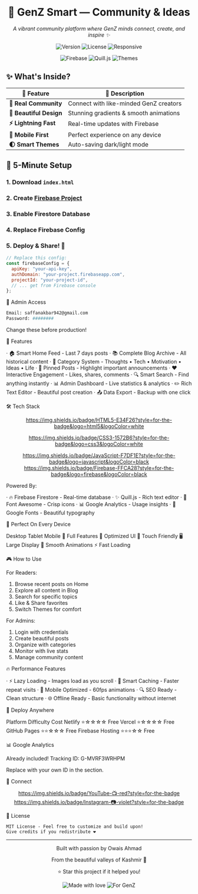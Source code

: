 <h1 align="center">
  <br>
  🚀 GenZ Smart — Community & Ideas
  <br>
</h1>

<p align="center">
  <em>A vibrant community platform where GenZ minds connect, create, and inspire ✨</em>
</p>

<p align="center">
  <img src="https://img.shields.io/badge/Version-1.0-blue?style=for-the-badge" alt="Version">
  <img src="https://img.shields.io/badge/License-MIT-green?style=for-the-badge" alt="License">
  <img src="https://img.shields.io/badge/Responsive-📱-success?style=for-the-badge" alt="Responsive">
</p>

<div align="center">
  
![Firebase](https://img.shields.io/badge/Firebase-Real--Time-FFCA28?style=flat-square&logo=firebase&logoColor=black)
![Quill.js](https://img.shields.io/badge/Editor-📝-green?style=flat-square)
![Themes](https://img.shields.io/badge/Dark/Light-🌙%20☀️-blue?style=flat-square)

</div>

## ✨ What's Inside?

| 🎯 Feature | 🚀 Description |
|------------|----------------|
| **🤝 Real Community** | Connect with like-minded GenZ creators |
| **🎨 Beautiful Design** | Stunning gradients & smooth animations |
| **⚡ Lightning Fast** | Real-time updates with Firebase |
| **📱 Mobile First** | Perfect experience on any device |
| **🌓 Smart Themes** | Auto-saving dark/light mode |

## 🚀 5-Minute Setup

### 1. Download `index.html`
### 2. Create [Firebase Project](https://firebase.google.com)
### 3. Enable Firestore Database
### 4. Replace Firebase Config
### 5. Deploy & Share! 🎉

```javascript
// Replace this config:
const firebaseConfig = {
  apiKey: "your-api-key",
  authDomain: "your-project.firebaseapp.com",
  projectId: "your-project-id",
  // ... get from Firebase console
};
```

👑 Admin Access

```bash
Email: saffanakbar942@gmail.com
Password: ########
```

Change these before production!

🎯 Features

· 🏠 Smart Home Feed - Last 7 days posts
· 📚 Complete Blog Archive - All historical content
· 🎯 Category System - Thoughts • Tech • Motivation • Ideas • Life
· 📌 Pinned Posts - Highlight important announcements
· ❤️ Interactive Engagement - Likes, shares, comments
· 🔍 Smart Search - Find anything instantly
· 📊 Admin Dashboard - Live statistics & analytics
· ✏️ Rich Text Editor - Beautiful post creation
· 📤 Data Export - Backup with one click

🛠️ Tech Stack

<div align="center">

https://img.shields.io/badge/HTML5-E34F26?style=for-the-badge&logo=html5&logoColor=white

https://img.shields.io/badge/CSS3-1572B6?style=for-the-badge&logo=css3&logoColor=white

https://img.shields.io/badge/JavaScript-F7DF1E?style=for-the-badge&logo=javascript&logoColor=black
https://img.shields.io/badge/Firebase-FFCA28?style=for-the-badge&logo=firebase&logoColor=black

</div>

Powered By:

· 🔥 Firebase Firestore - Real-time database
· ✨ Quill.js - Rich text editor
· 🎨 Font Awesome - Crisp icons
· 📊 Google Analytics - Usage insights
· 🌈 Google Fonts - Beautiful typography

📱 Perfect On Every Device

Desktop Tablet Mobile
🎯 Full Features 📱 Optimized UI 📲 Touch Friendly
🖥️ Large Display 🔄 Smooth Animations ⚡ Fast Loading

🎮 How to Use

For Readers:

1. Browse recent posts on Home
2. Explore all content in Blog
3. Search for specific topics
4. Like & Share favorites
5. Switch Themes for comfort

For Admins:

1. Login with credentials
2. Create beautiful posts
3. Organize with categories
4. Monitor with live stats
5. Manage community content

🔥 Performance Features

· ⚡ Lazy Loading - Images load as you scroll
· 🎯 Smart Caching - Faster repeat visits
· 📱 Mobile Optimized - 60fps animations
· 🔍 SEO Ready - Clean structure
· 🌐 Offline Ready - Basic functionality without internet

🚀 Deploy Anywhere

Platform Difficulty Cost
Netlify ⭐☆☆☆☆ Free
Vercel ⭐☆☆☆☆ Free
GitHub Pages ⭐⭐☆☆☆ Free
Firebase Hosting ⭐⭐⭐☆☆ Free

📊 Google Analytics

Already included! Tracking ID: G-MVRF3WRHPM

Replace with your own ID in the <head> section.

🤝 Connect

<div align="center">

https://img.shields.io/badge/YouTube-📺-red?style=for-the-badge
https://img.shields.io/badge/Instagram-📷-violet?style=for-the-badge

</div>

📄 License

```text
MIT License - Feel free to customize and build upon!
Give credits if you redistribute ❤️
```

---

<div align="center">

Built with passion by Owais Ahmad

From the beautiful valleys of Kashmir 🌄

⭐ Star this project if it helped you!

</div>

<p align="center">
  <img src="https://img.shields.io/badge/Made%20with-❤️-red?style=for-the-badge" alt="Made with love">
  <img src="https://img.shields.io/badge/For-GenZ%20💜-purple?style=for-the-badge" alt="For GenZ">
</p>
